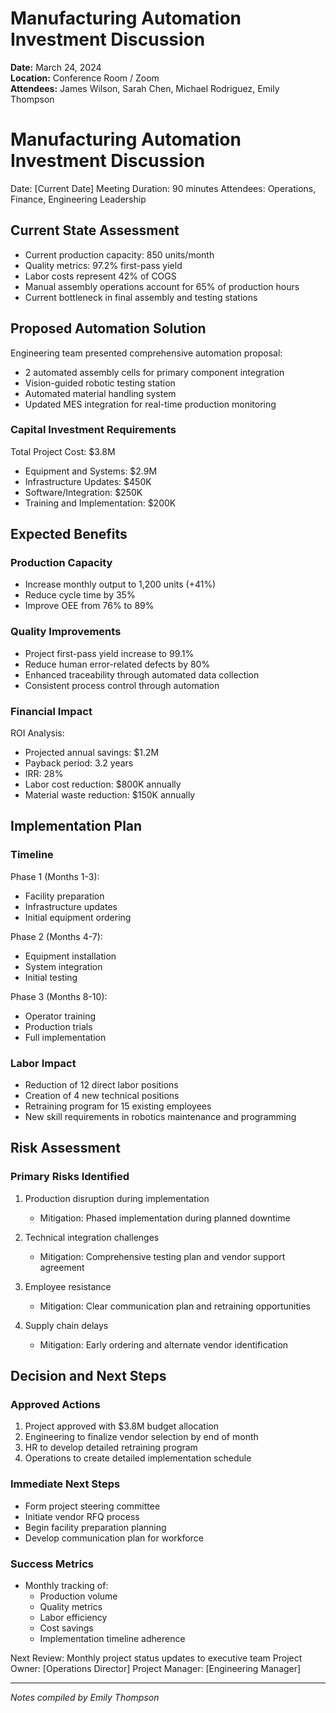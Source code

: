 # Manufacturing Automation Investment Discussion

**Date:** March 24, 2024  
**Location:** Conference Room / Zoom  
**Attendees:** James Wilson, Sarah Chen, Michael Rodriguez, Emily Thompson

# Manufacturing Automation Investment Discussion
Date: [Current Date]
Meeting Duration: 90 minutes
Attendees: Operations, Finance, Engineering Leadership

## Current State Assessment
- Current production capacity: 850 units/month
- Quality metrics: 97.2% first-pass yield
- Labor costs represent 42% of COGS
- Manual assembly operations account for 65% of production hours
- Current bottleneck in final assembly and testing stations

## Proposed Automation Solution
Engineering team presented comprehensive automation proposal:
- 2 automated assembly cells for primary component integration
- Vision-guided robotic testing station
- Automated material handling system
- Updated MES integration for real-time production monitoring

### Capital Investment Requirements
Total Project Cost: $3.8M
- Equipment and Systems: $2.9M
- Infrastructure Updates: $450K
- Software/Integration: $250K
- Training and Implementation: $200K

## Expected Benefits

### Production Capacity
- Increase monthly output to 1,200 units (+41%)
- Reduce cycle time by 35%
- Improve OEE from 76% to 89%

### Quality Improvements
- Project first-pass yield increase to 99.1%
- Reduce human error-related defects by 80%
- Enhanced traceability through automated data collection
- Consistent process control through automation

### Financial Impact
ROI Analysis:
- Projected annual savings: $1.2M
- Payback period: 3.2 years
- IRR: 28%
- Labor cost reduction: $800K annually
- Material waste reduction: $150K annually

## Implementation Plan

### Timeline
Phase 1 (Months 1-3):
- Facility preparation
- Infrastructure updates
- Initial equipment ordering

Phase 2 (Months 4-7):
- Equipment installation
- System integration
- Initial testing

Phase 3 (Months 8-10):
- Operator training
- Production trials
- Full implementation

### Labor Impact
- Reduction of 12 direct labor positions
- Creation of 4 new technical positions
- Retraining program for 15 existing employees
- New skill requirements in robotics maintenance and programming

## Risk Assessment

### Primary Risks Identified
1. Production disruption during implementation
   - Mitigation: Phased implementation during planned downtime
   
2. Technical integration challenges
   - Mitigation: Comprehensive testing plan and vendor support agreement

3. Employee resistance
   - Mitigation: Clear communication plan and retraining opportunities

4. Supply chain delays
   - Mitigation: Early ordering and alternate vendor identification

## Decision and Next Steps

### Approved Actions
1. Project approved with $3.8M budget allocation
2. Engineering to finalize vendor selection by end of month
3. HR to develop detailed retraining program
4. Operations to create detailed implementation schedule

### Immediate Next Steps
- Form project steering committee
- Initiate vendor RFQ process
- Begin facility preparation planning
- Develop communication plan for workforce

### Success Metrics
- Monthly tracking of:
  - Production volume
  - Quality metrics
  - Labor efficiency
  - Cost savings
  - Implementation timeline adherence

Next Review: Monthly project status updates to executive team
Project Owner: [Operations Director]
Project Manager: [Engineering Manager]

---
*Notes compiled by Emily Thompson*
